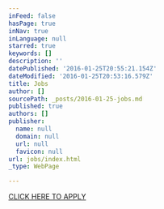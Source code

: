 ```yaml
---
inFeed: false
hasPage: true
inNav: true
inLanguage: null
starred: true
keywords: []
description: ''
datePublished: '2016-01-25T20:55:21.154Z'
dateModified: '2016-01-25T20:53:16.579Z'
title: Jobs
author: []
sourcePath: _posts/2016-01-25-jobs.md
published: true
authors: []
publisher:
  name: null
  domain: null
  url: null
  favicon: null
url: jobs/index.html
_type: WebPage

---
```

[CLICK HERE TO APPLY][0]

[0]: https://bbcommercialcleaning.wufoo.com/forms/z1b87syp0j9p0m3/